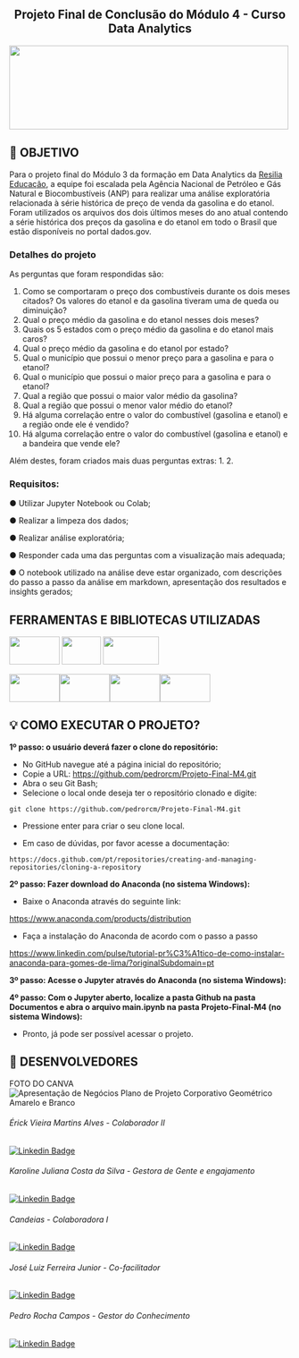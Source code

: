 ## <center>Projeto Final de Conclusão do Módulo 4 - Curso Data Analytics</center>

<img src="https://www.resilia.com.br/wp-content/uploads/2021/08/logo.png" width="500" height="150" />

## 🧭 OBJETIVO

Para o projeto final do Módulo 3 da formação em Data Analytics da [Resilia Educação](https://www.resilia.com.br), a equipe foi escalada pela Agência Nacional de Petróleo e Gás Natural e Biocombustíveis (ANP) para realizar uma análise exploratória relacionada à série histórica de preço de venda da gasolina e do etanol. Foram utilizados os arquivos dos dois últimos meses do ano atual contendo a série histórica dos preços da gasolina e do etanol em todo o Brasil que estão disponíveis no portal dados.gov.

### Detalhes do projeto

As perguntas que foram respondidas são:

1. Como se comportaram o preço dos combustíveis durante os dois meses citados? Os valores do etanol e
da gasolina tiveram uma de queda ou diminuição?
2. Qual o preço médio da gasolina e do etanol nesses dois meses?
3. Quais os 5 estados com o preço médio da gasolina e do etanol mais caros?
4. Qual o preço médio da gasolina e do etanol por estado?
5. Qual o município que possui o menor preço para a gasolina e para o etanol?
6. Qual o município que possui o maior preço para a gasolina e para o etanol?
7. Qual a região que possui o maior valor médio da gasolina?
8. Qual a região que possui o menor valor médio do etanol?
9. Há alguma correlação entre o valor do combustível (gasolina e etanol) e a região onde ele é vendido?
10. Há alguma correlação entre o valor do combustível (gasolina e etanol) e a bandeira que vende ele?

Além destes, foram criados mais duas perguntas extras:
1. 
2. 

### Requisitos:

● Utilizar Jupyter Notebook ou Colab;

● Realizar a limpeza dos dados;

● Realizar análise exploratória;

● Responder cada uma das perguntas com a visualização mais adequada;

● O notebook utilizado na análise deve estar organizado, com descrições do passo a passo da análise em markdown, apresentação dos resultados e insights gerados;

## FERRAMENTAS E BIBLIOTECAS UTILIZADAS

<img src="https://git-scm.com/images/logos/1color-orange-lightbg@2x.png" width="90" height="50" /> <img src="https://cdn.icon-icons.com/icons2/2368/PNG/512/github_logo_icon_143772.png" width="70" height="50" /> <img src="https://global-uploads.webflow.com/5e157548d6f7910beea4e2d6/62a07b53139aec4c1fd07771_discord-logo.png" width="100" height="50" />

<img src="https://sousecretaria.com.br/wp-content/uploads/2021/02/logo-trello-a-645x645.jpg" width="90" height="50" /><img src="https://upload.wikimedia.org/wikipedia/commons/thumb/c/c3/Python-logo-notext.svg/1869px-Python-logo-notext.svg.png" width="90" height="50" /><img src="https://upload.wikimedia.org/wikipedia/commons/thumb/3/38/Jupyter_logo.svg/1200px-Jupyter_logo.svg.png" width="90" height="50" /><img src="https://upload.wikimedia.org/wikipedia/commons/thumb/d/d0/Google_Colaboratory_SVG_Logo.svg/2560px-Google_Colaboratory_SVG_Logo.svg.png" width="90" height="50" />

## 💡 COMO EXECUTAR O PROJETO?

**1º passo: o usuário deverá fazer o clone do repositório:**

- No GitHub navegue até a página inicial do repositório;
- Copie a URL: https://github.com/pedrorcm/Projeto-Final-M4.git
- Abra o seu Git Bash;
- Selecione o local onde deseja ter o repositório clonado e digite:

```shell
git clone https://github.com/pedrorcm/Projeto-Final-M4.git
```

- Pressione enter para criar o seu clone local.

- Em caso de dúvidas, por favor acesse a documentação:

```shell
https://docs.github.com/pt/repositories/creating-and-managing-repositories/cloning-a-repository
```

**2º passo: Fazer download do Anaconda (no sistema Windows):**

- Baixe o Anaconda através do seguinte link:

https://www.anaconda.com/products/distribution

- Faça a instalação do Anaconda de acordo com o passo a passo

https://www.linkedin.com/pulse/tutorial-pr%C3%A1tico-de-como-instalar-anaconda-para-gomes-de-lima/?originalSubdomain=pt

**3º passo: Acesse o Jupyter através do Anaconda (no sistema Windows):**

**4º passo: Com o Jupyter aberto, localize a pasta Github na pasta Documentos e abra o arquivo main.ipynb na pasta Projeto-Final-M4 (no sistema Windows):**

- Pronto, já pode ser possível acessar o projeto.

## 🤝 DESENVOLVEDORES
FOTO DO CANVA
![Apresentação de Negócios Plano de Projeto Corporativo Geométrico Amarelo e Branco](https://user-images.githubusercontent.com/75100979/187587320-f03200c7-1d46-4fa1-9e6a-f08d35a964a7.png)

###### Érick Vieira Martins Alves - Colaborador II

[![Linkedin Badge](https://img.shields.io/badge/-LinkedIn-blue?style=flat-square&logo=Linkedin&logoColor=white&link=https:https://www.linkedin.com/in/joao-victor-juliao/)](https://www.linkedin.com/in/diego-sousa-ferreira/)

###### Karoline Juliana Costa da Silva - Gestora de Gente e engajamento

[![Linkedin Badge](https://img.shields.io/badge/-LinkedIn-blue?style=flat-square&logo=Linkedin&logoColor=white&link=https:https://www.linkedin.com/in/joao-victor-juliao/)](https://www.linkedin.com/in/joao-victor-juliao/)

###### Candeias - Colaboradora I

[![Linkedin Badge](https://img.shields.io/badge/-LinkedIn-blue?style=flat-square&logo=Linkedin&logoColor=white&link=https:https://www.linkedin.com/in/kjcsilva/)](https://www.linkedin.com/in/kjcsilva/)

###### José Luiz Ferreira Junior - Co-facilitador

[![Linkedin Badge](https://img.shields.io/badge/-LinkedIn-blue?style=flat-square&logo=Linkedin&logoColor=white&link=https:https://www.linkedin.com/in/lucascanella-dados/)](https://www.linkedin.com/in/lucascanella-dados/)

###### Pedro Rocha Campos - Gestor do Conhecimento

[![Linkedin Badge](https://img.shields.io/badge/-LinkedIn-blue?style=flat-square&logo=Linkedin&logoColor=white&link=https:https://www.linkedin.com/in/luizasampaiods/)](https://www.linkedin.com/in/luizasampaiods/)
